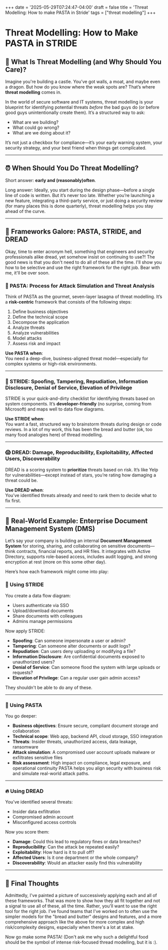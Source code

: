 +++
date = '2025-05-29T07:24:47-04:00'
draft = false
title = 'Threat Modelling: How to make PASTA in Stride'
tags = ["threat modelling"]
+++

# Threat Modelling: How to Make PASTA in STRIDE

## 🍝 What Is Threat Modelling (and Why Should You Care)?

Imagine you're building a castle. You’ve got walls, a moat, and maybe even a dragon. But how do you know where the weak spots are? That’s where **threat modelling** comes in.

In the world of secure software and IT systems, threat modelling is your blueprint for identifying potential threats *before* the bad guys do (or before good guys unintentionally create them). It’s a structured way to ask:  
- What are we building?  
- What could go wrong?  
- What are we doing about it?

It’s not just a checkbox for compliance—it’s your early warning system, your security strategy, and your best friend when things get complicated.

---

## ⏰ When Should You Do Threat Modelling?

Short answer: **early and (reasonably)often**.

Long answer: Ideally, you start during the design phase—before a single line of code is written. But it’s never too late. Whether you’re launching a new feature, integrating a third-party service, or just doing a security review (for many places this is done quarterly), threat modelling helps you stay ahead of the curve.

---

## 🧩 Frameworks Galore: PASTA, STRIDE, and DREAD

Okay, time to enter acronym hell, something that engineers and security professionals alike dread, yet somehow insist on continuing to use?! The good news is that you don't need to do all of these all the time. I'll show you how to be selective and use the right framework for the right job. Bear with me, it'll be over soon.

### 🥫 PASTA: Process for Attack Simulation and Threat Analysis

Think of PASTA as the gourmet, seven-layer lasagna of threat modelling. It’s a **risk-centric** framework that consists of the following steps:

1. Define business objectives  
2. Define the technical scope  
3. Decompose the application  
4. Analyze threats  
5. Analyze vulnerabilities  
6. Model attacks  
7. Assess risk and impact

**Use PASTA when**:  
You need a deep-dive, business-aligned threat model—especially for complex systems or high-risk environments.

---

### 🏃 STRIDE: Spoofing, Tampering, Repudiation, Information Disclosure, Denial of Service, Elevation of Privilege

STRIDE is your quick-and-dirty checklist for identifying threats based on system components. It’s **developer-friendly** (no surprise, coming from Microsoft) and maps well to data flow diagrams.

**Use STRIDE when**:  
You want a fast, structured way to brainstorm threats during design or code reviews. In a lot of my work, this has been the bread and butter (ok, too many food analogies here) of thread modelling.

---

### 😱 DREAD: Damage, Reproducibility, Exploitability, Affected Users, Discoverability

DREAD is a scoring system to **prioritize** threats based on risk. It’s like Yelp for vulnerabilities—except instead of stars, you’re rating how damaging a threat could be.

**Use DREAD when**:  
You’ve identified threats already and need to rank them to decide what to fix first.

---

## 🧪 Real-World Example: Enterprise Document Management System (DMS)

Let’s say your company is building an internal **Document Management System** for storing, sharing, and collaborating on sensitive documents—think contracts, financial reports, and HR files. It integrates with Active Directory, supports role-based access, includes audit logging, and strong encryption at rest (more on this some other day).

Here’s how each framework might come into play:

### 🏃 Using STRIDE

You create a data flow diagram:
- Users authenticate via SSO  
- Upload/download documents  
- Share documents with colleagues  
- Admins manage permissions

Now apply STRIDE:
- **Spoofing**: Can someone impersonate a user or admin?  
- **Tampering**: Can someone alter documents or audit logs?  
- **Repudiation**: Can users deny uploading or modifying a file?  
- **Information Disclosure**: Are confidential documents exposed to unauthorized users?  
- **Denial of Service**: Can someone flood the system with large uploads or requests?  
- **Elevation of Privilege**: Can a regular user gain admin access?

They shouldn't be able to do any of these.

---

### 🍝 Using PASTA

You go deeper:
- **Business objectives**: Ensure secure, compliant document storage and collaboration  
- **Technical scope**: Web app, backend API, cloud storage, SSO integration  
- **Threats**: Insider threats, unauthorized access, data leakage, ransomware  
- **Attack simulation**: A compromised user account uploads malware or exfiltrates sensitive files  
- **Risk assessment**: High impact on compliance, legal exposure, and operational continuity
PASTA helps you align security with business risk and simulate real-world attack paths.

---

### 🔥 Using DREAD

You’ve identified several threats:
- Insider data exfiltration  
- Compromised admin account  
- Misconfigured access controls

Now you score them:
- **Damage**: Could this lead to regulatory fines or data breaches?  
- **Reproducibility**: Can the attack be repeated easily?  
- **Exploitability**: How hard is it to pull off?  
- **Affected Users**: Is it one department or the whole company?  
- **Discoverability**: Would an attacker easily find this vulnerability

---

## 📝 Final Thoughts

Admittedly, I've painted a picture of successively applying each and all of these frameworks. That was more to show how they all fit together and not a signal to use all of these, all the time. Rather, you'll want to use the right tool for the right job. I've found teams that I've worked on to often use the simpler models for the "bread and butter" designs and features, and a more comprehensive approach like the above for more complex and high risk/complexity designs, especially when there's a lot at stake. 

Now go make some PASTA! (Don't ask me why such a delightful food should be the symbol of intense risk-focused thread modelling, but it is :).




